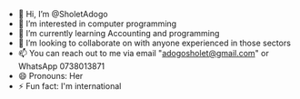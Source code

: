 - 👋 Hi, I’m @SholetAdogo
- 👀 I’m interested in computer programming 
- 🌱 I’m currently learning Accounting and programming 
- 💞️ I’m looking to collaborate on with anyone experienced in those sectors
- 📫 You can reach out to me via email "adogosholet@gmail.com" or WhatsApp 0738013871
- 😄 Pronouns: Her
- ⚡ Fun fact: I'm international 

<!---
SholetAdogo/SholetAdogo is a ✨ special ✨ repository because its `README.md` (this file) appears on your GitHub profile.
You can click the Preview link to take a look at your changes.
--->
